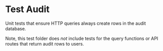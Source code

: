 # Test Audit

Unit tests that ensure HTTP queries always create rows in the audit database.

Note, this test folder does _not_ include tests for the query functions or API routes that return audit rows to users.
